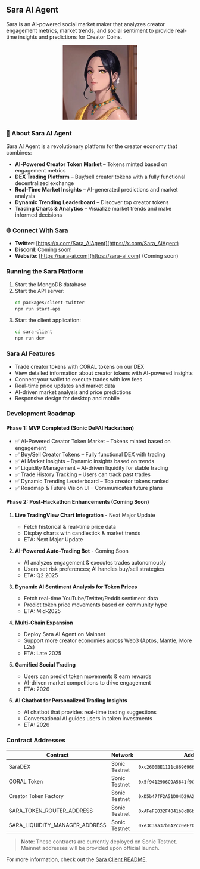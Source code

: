 ## Sara AI Agent

Sara is an AI-powered social market maker that analyzes creator engagement metrics, market trends, and social sentiment to provide real-time insights and predictions for Creator Coins.

<div align="center">
  <img src="./sara-client/public/Sara.jpg" alt="Sara AI Agent" width="200" />
</div>

### 🚀 About Sara AI Agent

Sara AI Agent is a revolutionary platform for the creator economy that combines:

- **AI-Powered Creator Token Market** – Tokens minted based on engagement metrics
- **DEX Trading Platform** – Buy/sell creator tokens with a fully functional decentralized exchange
- **Real-Time Market Insights** – AI-generated predictions and market analysis
- **Dynamic Trending Leaderboard** – Discover top creator tokens
- **Trading Charts & Analytics** – Visualize market trends and make informed decisions

### 🌐 Connect With Sara

- **Twitter**: [https://x.com/Sara_AiAgent](https://x.com/Sara_AiAgent)
- **Discord**: Coming soon!
- **Website**: [https://sara-ai.com](https://sara-ai.com) (Coming soon)

### Running the Sara Platform

1. Start the MongoDB database
2. Start the API server:
   ```bash
   cd packages/client-twitter
   npm run start-api
   ```
3. Start the client application:
   ```bash
   cd sara-client
   npm run dev
   ```

### Sara AI Features

- Trade creator tokens with CORAL tokens on our DEX
- View detailed information about creator tokens with AI-powered insights
- Connect your wallet to execute trades with low fees
- Real-time price updates and market data
- AI-driven market analysis and price predictions
- Responsive design for desktop and mobile

### Development Roadmap

#### Phase 1: MVP Completed (Sonic DeFAI Hackathon)
- ✅ AI-Powered Creator Token Market – Tokens minted based on engagement
- ✅ Buy/Sell Creator Tokens – Fully functional DEX with trading
- ✅ AI Market Insights – Dynamic insights based on trends
- ✅ Liquidity Management – AI-driven liquidity for stable trading
- ✅ Trade History Tracking – Users can track past trades
- ✅ Dynamic Trending Leaderboard – Top creator tokens ranked
- ✅ Roadmap & Future Vision UI – Communicates future plans

#### Phase 2: Post-Hackathon Enhancements (Coming Soon)
1. **Live TradingView Chart Integration** - Next Major Update
   - Fetch historical & real-time price data
   - Display charts with candlestick & market trends
   - ETA: Next Major Update

2. **AI-Powered Auto-Trading Bot** - Coming Soon
   - AI analyzes engagement & executes trades autonomously
   - Users set risk preferences; AI handles buy/sell strategies
   - ETA: Q2 2025

3. **Dynamic AI Sentiment Analysis for Token Prices**
   - Fetch real-time YouTube/Twitter/Reddit sentiment data
   - Predict token price movements based on community hype
   - ETA: Mid-2025

4. **Multi-Chain Expansion**
   - Deploy Sara AI Agent on Mainnet
   - Support more creator economies across Web3 (Aptos, Mantle, More L2s)
   - ETA: Late 2025

5. **Gamified Social Trading**
   - Users can predict token movements & earn rewards
   - AI-driven market competitions to drive engagement
   - ETA: 2026

6. **AI Chatbot for Personalized Trading Insights**
   - AI chatbot that provides real-time trading suggestions
   - Conversational AI guides users in token investments
   - ETA: 2026

### Contract Addresses

| Contract | Network | Address |
|----------|---------|---------|
| SaraDEX | Sonic Testnet | `0xc2600BE1111c8696966726b8cee571E048aFe962` |
| CORAL Token | Sonic Testnet | `0x5f9412906C9A5641f9CC22BA41ECB3a653E8B7a0` |
| Creator Token Factory | Sonic Testnet | `0xD5b47fF2A51D04D29A2b3476D1A350bDDCB677c7` |
| SARA_TOKEN_ROUTER_ADDRESS | Sonic Testnet | `0xAFeFE032F4041b8cB6b42b23e51011061B578180` |
| SARA_LIQUIDITY_MANAGER_ADDRESS | Sonic Testnet | `0xe3C3aa37b0A2cc0eE70a7Bfc41e6c46Eea748562` |

> **Note**: These contracts are currently deployed on Sonic Testnet. Mainnet addresses will be provided upon official launch.

For more information, check out the [Sara Client README](./sara-client/README.md).

